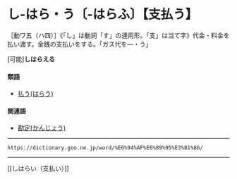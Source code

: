 # し‐はら・う〔‐はらふ〕【支払う】

［動ワ五（ハ四）］《「し」は動詞「す」の連用形。「支」は当て字》代金・料金を払い渡す。金銭の支払いをする。「ガス代を―・う」

\[可能\]**しはらえる**

#### 類語

-   [払う(はらう)](https://dictionary.goo.ne.jp/word/%E6%89%95%E3%81%86/#jn-179711)

#### 関連語

-   [勘定(かんじょう)](https://dictionary.goo.ne.jp/word/%E5%8B%98%E5%AE%9A/#jn-48439)

---
`https://dictionary.goo.ne.jp/word/%E6%94%AF%E6%89%95%E3%81%86/`

---
[[しはらい（支払い）]]